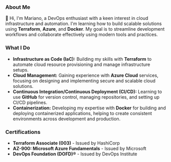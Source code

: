 ### About Me
👋 Hi, I'm Mariano, a DevOps enthusiast with a keen interest in cloud infrastructure and automation. I'm learning how to build scalable solutions using **Terraform**, **Azure**, and **Docker**. My goal is to streamline development workflows and collaborate effectively using modern tools and practices.

### What I Do
- **Infrastructure as Code (IaC):** Building my skills with **Terraform** to automate cloud resource provisioning and manage infrastructure setups.
- **Cloud Management:** Gaining experience with **Azure Cloud** services, focusing on designing and implementing secure and scalable cloud solutions.
- **Continuous Integration/Continuous Deployment (CI/CD):** Learning to use **GitHub** for version control, managing repositories, and setting up CI/CD pipelines.
- **Containerization:** Developing my expertise with **Docker** for building and deploying containerized applications, helping to create consistent environments across development and production.

### Certifications
- **Terraform Associate (003)** - Issued by HashiCorp
- **AZ-900: Microsoft Azure Fundamentals** - Issued by Microsoft
- **DevOps Foundation (DOFD)®** - Issued by DevOps Institute
